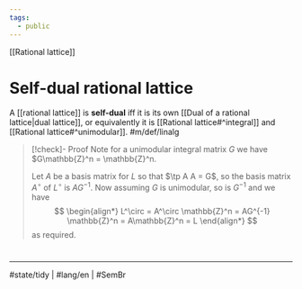 ```yaml
---
tags:
  - public
---
```

[[Rational lattice]]
# Self-dual rational lattice

A [[rational lattice]] is **self-dual** iff it is its own [[Dual of a rational lattice|dual lattice]], or equivalently it is [[Rational lattice#^integral]] and [[Rational lattice#^unimodular]]. #m/def/linalg 

> [!check]- Proof
> Note for a unimodular integral matrix $G$ we have $G\mathbb{Z}^n = \mathbb{Z}^n.
> 
> Let $A$ be a basis matrix for $L$ so that $\tp A A = G$,
> so the basis matrix $A^\circ$ of $L^\circ$ is $A G^{-1}$.
> Now assuming $G$ is unimodular, so is $G^{-1}$ and we have
> $$
> \begin{align*}
> L^\circ = A^\circ \mathbb{Z}^n = AG^{-1} \mathbb{Z}^n = A\mathbb{Z}^n = L
> \end{align*}
> $$
> as required. <span class="QED"/>

#
---
#state/tidy | #lang/en | #SemBr
